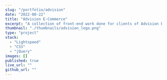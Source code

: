 ```yaml
---
slug: "/portfolio/advision"
date: "2022-08-22"
title: "Advision E-Commerce"
excerpt: "A collection of front-end work done for clients of Advision E-Commerce."
thumbnail: "./thumbnails/advision_logo.png"
type: "project"
stack:
  - "Lightspeed"
  - "CSS"
  - "jQuery"
images: []
published: true
live_url: ""
github_url: ""
---
```

